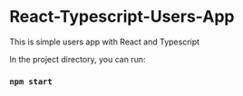 # React-Typescript-Users-App

This is simple users app with React and Typescript

In the project directory, you can run:

### `npm start`
